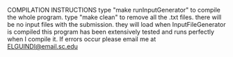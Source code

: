 COMPILATION INSTRUCTIONS
type "make runInputGenerator" to compile the whole program. 
type "make clean" to remove all the .txt files. 
there will be no input files with the submission. they will load when InputFileGenerator is compiled
this program has been extensively tested and runs perfectly when I compile it. If errors occur please email me at ELGUINDI@email.sc.edu 

